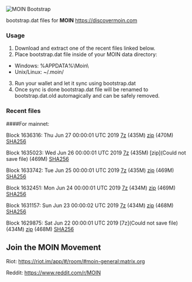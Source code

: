 ![MOIN Bootstrap](https://i.imgur.com/KjM1jMp.jpg)

bootstrap.dat files for **MOIN** https://discovermoin.com

### Usage

1. Download and extract one of the recent files linked below.
2. Place bootstrap.dat file inside of your MOIN data directory:
 - Windows: %APPDATA%\Moin\
 - Unix/Linux: ~/.moin/
3. Run your wallet and let it sync using bootstrap.dat
4. Once sync is done bootstrap.dat file will be renamed to bootstrap.dat.old automagically and can be safely removed.


### Recent files

####For mainnet:

Block 1636316: Thu Jun 27 00:00:01 UTC 2019 [7z](https://transfer.sh/12rjUd/bootstrap.dat.20190627.7z) (435M) [zip](https://transfer.sh/PLQRs/bootstrap.dat.20190627.zip) (470M) [SHA256](https://transfer.sh/ed7HF/sha256.txt)

Block 1635023: Wed Jun 26 00:00:01 UTC 2019 [7z](https://transfer.sh/13Z4Tf/bootstrap.dat.20190626.7z) (435M) [zip](Could not save file) (469M) [SHA256](https://transfer.sh/e4A3W/sha256.txt)

Block 1633742: Tue Jun 25 00:00:01 UTC 2019 [7z](https://transfer.sh/iySyK/bootstrap.dat.20190625.7z) (435M) [zip](https://transfer.sh/ygUac/bootstrap.dat.20190625.zip) (469M) [SHA256](https://transfer.sh/J0SdF/sha256.txt)

Block 1632451: Mon Jun 24 00:00:01 UTC 2019 [7z](https://transfer.sh/kwBb4/bootstrap.dat.20190624.7z) (434M) [zip](https://transfer.sh/5qKvY/bootstrap.dat.20190624.zip) (469M) [SHA256](https://transfer.sh/gEIr2/sha256.txt)

Block 1631157: Sun Jun 23 00:00:02 UTC 2019 [7z](https://transfer.sh/ZsO5g/bootstrap.dat.20190623.7z) (434M) [zip](https://transfer.sh/CUHau/bootstrap.dat.20190623.zip) (468M) [SHA256](https://transfer.sh/pYhlR/sha256.txt)

Block 1629875: Sat Jun 22 00:00:01 UTC 2019 [7z](Could not save file) (434M) [zip]() (468M) [SHA256]()

## Join the MOIN Movement

Riot: https://riot.im/app/#/room/#moin-general:matrix.org

Reddit: https://www.reddit.com/r/MOIN
